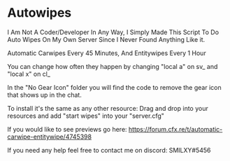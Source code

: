 # Autowipes
I Am Not A Coder/Developer In Any Way, I Simply Made This Script To Do Auto Wipes On My Own Server Since I Never Found Anything Like it.

Automatic Carwipes Every 45 Minutes, And Entitywipes Every 1 Hour 

You can change how often they happen by changing "local a" on sv_ and "local x" on cl_

In the "No Gear Icon" folder you will find the code to remove the gear icon that shows up in the chat. 

To install it's the same as any other resource:
Drag and drop into your resources and add "start wipes" into your "server.cfg"


If you would like to see previews go here:
https://forum.cfx.re/t/automatic-carwipe-entitywipe/4745398

If you need any help feel free to contact me on discord:
SMILXY#5456
